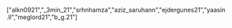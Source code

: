 ["alkn0921","_3min_21","srhnhamza","aziz_saruhann","ejdergunes21","yaasin.ll","meglord21","b_g.21"]
